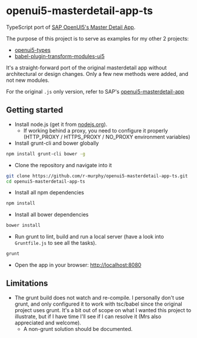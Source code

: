 # openui5-masterdetail-app-ts #

TypeScript port of [SAP OpenUI5's Master Detail App](https://github.com/SAP/openui5-masterdetail-app.git).

The purpose of this project is to serve as examples for my other 2 projects:
* [openui5-types](https://github.com/r-murphy/openui5-types)
* [babel-plugin-transform-modules-ui5](https://github.com/r-murphy/babel-plugin-transform-modules-ui5)

It's a straight-forward port of the original masterdetail app without architectural or design changes. Only a few new methods were added, and not new modules.

For the original `.js` only version, refer to SAP's [openui5-masterdetail-app](https://github.com/SAP/openui5-masterdetail-app)

## Getting started

* Install node.js (get it from [nodejs.org](http://nodejs.org/)).
  * If working behind a proxy, you need to configure it properly (HTTP_PROXY / HTTPS_PROXY / NO_PROXY environment variables)
* Install grunt-cli and bower globally

```sh
npm install grunt-cli bower -g
```

* Clone the repository and navigate into it

```sh
git clone https://github.com/r-murphy/openui5-masterdetail-app-ts.git
cd openui5-masterdetail-app-ts
```

* Install all npm dependencies

```sh
npm install
```

* Install all bower dependencies

```sh
bower install
```

* Run grunt to lint, build and run a local server (have a look into `Gruntfile.js` to see all the tasks).

```sh
grunt
```

* Open the app in your browser: [http://localhost:8080](http://localhost:8080)

## Limitations

* The grunt build does not watch and re-compile. I personally don't use grunt, and only configured it to work with tsc/babel since the original project uses grunt. It's a bit out of scope on what I wanted this project to illustrate, but if I have time I'll see if I can resolve it (Mrs also appreciated and welcome).
	* A non-grunt solution should be documented.
